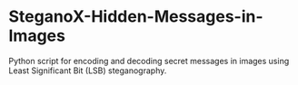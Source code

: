 # SteganoX-Hidden-Messages-in-Images
Python script for encoding and decoding secret messages in images using Least Significant Bit (LSB) steganography.
